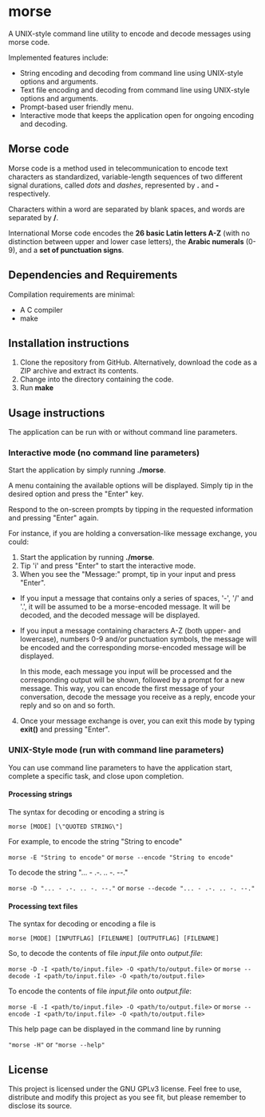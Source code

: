 # morse
A UNIX-style command line utility to encode and decode messages using morse code.

Implemented features include:
- String encoding and decoding from command line using UNIX-style options and arguments.
- Text file encoding and decoding from command line using UNIX-style options and arguments.
- Prompt-based user friendly menu.
- Interactive mode that keeps the application open for ongoing encoding and decoding.

## Morse code
Morse code is a method used in telecommunication to encode text characters as standardized, variable-length sequences of two different signal durations, called *dots* and *dashes*, represented by **.** and **-** respectively.   

Characters within a word are separated by blank spaces, and words are separated by **/**.

International Morse code encodes the **26 basic Latin letters A-Z** (with no distinction between upper and lower case letters), the **Arabic numerals** (0-9), and a **set of punctuation signs**. 

## Dependencies and Requirements
Compilation requirements are minimal:
- A C compiler
- make 

## Installation instructions
1. Clone the repository from GitHub. Alternatively, download the code as a ZIP archive and extract its contents.
2. Change into the directory containing the code.
3. Run **make**

## Usage instructions
The application can be run with or without command line parameters.

### Interactive mode (no command line parameters)
Start the application by simply running **./morse**.

A menu containing the available options will be displayed. Simply tip in the desired option and press the "Enter" key.

Respond to the on-screen prompts by tipping in the requested information and pressing "Enter" again.

For instance, if you are holding a conversation-like message exchange, you could:
1. Start the application by running **./morse**.
2. Tip 'i' and press "Enter" to start the interactive mode.
3. When you see the "Message:" prompt, tip in your input and press "Enter".
* If you input a message that contains only a series of spaces, '-', '/' and '.',  it will be assumed to be a morse-encoded message. It will be decoded, and the decoded message will be displayed.
* If you input a message containing characters A-Z (both upper- and lowercase), numbers 0-9 and/or punctuation symbols, the message will be encoded and the corresponding morse-encoded message will be displayed.

   In this mode, each message you input will be processed and the corresponding output will be shown, followed by a prompt for a new message. This way, you can encode the first message of your conversation, decode the message you receive as a reply, encode your reply and so on and so forth.

4. Once your message exchange is over, you can exit this mode by typing **exit()** and pressing "Enter".


### UNIX-Style mode (run with command line parameters)
You can use command line parameters to have the application start, complete a specific task, and close upon completion.

#### Processing strings

The syntax for decoding or encoding a string is

   ```morse [MODE] [\"QUOTED STRING\"]```

For example, to encode the string "String to encode"

   ```morse -E "String to encode"``` or ```morse --encode "String to encode"```

To decode the string "... - .-. .. -. --." 

   ```morse -D "... - .-. .. -. --."``` or ```morse --decode "... - .-. .. -. --."```

#### Processing text files

The syntax for decoding or encoding a file is

   ```morse [MODE] [INPUTFLAG] [FILENAME] [OUTPUTFLAG] [FILENAME]```

So, to decode the contents of file *input.file* onto *output.file*:

   ```morse -D -I <path/to/input.file> -O <path/to/output.file>``` or ```morse --decode -I <path/to/input.file> -O <path/to/output.file>```

To encode the contents of file *input.file* onto *output.file*:

   ```morse -E -I <path/to/input.file> -O <path/to/output.file>``` or ```morse --encode -I <path/to/input.file> -O <path/to/output.file>```

This help page can be displayed in the command line by running 

   ```"morse -H"``` or ```"morse --help"```


## License
This project is licensed under the GNU GPLv3 license. Feel free to use, distribute and modify this project as you see fit, but please remember to disclose its source.